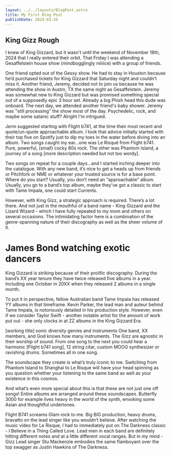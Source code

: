 ```yaml
---
layout: ../../layouts/BlogPost.astro
title: My First Blog Post
publishDate: 2024-03-26
---
```


## King Gizz Rough


I knew of King Gizzard, but it wasn't until the weekend of November 18th, 2024 that I really entered their orbit. That Friday I was attending a Gesaffelstein house show (mindbogglingly niiiiice) with a group of friends. 

One friend opted out of the Gessy show. He had to stay in Houston because he’d purchased tickets for King Gizzard that Saturday night and couldn’t miss it. Another friend, Jeremy, decided not to join us because he was attending the show in Austin, TX the same night as Gesaffelstein. Jeremy was somewhat new to King Gizzard but was promised something special out of a supposedly epic 3 hour set. Already a big Phish head this dude was onboard. The next day, we attended another friend's baby shower. Jeremy was "still processing" the show most of the day. Psychedelic, rock, and maybe some satanic stuff? Alright I'm intrigued.

Jerm suggested starting with Flight b741, at the time their most recent and quote/un-quote approachable album. I took that advice initially started with their top five on Spotify just to dip my toes in the water before diving into an album. Two songs caught my ear...one was Le Risqué from Flight b741. Pure, powerful, (small) cocky 80s rock. The other was Phantom Island, a journey of a song [more description needed but not too wordy].

Two songs on repeat for a couple days…and I started inching deeper into the catalogue. With any new band, it’s nice to get a heads up from friends or Pitchfork or NME or whatever your trusted source is for a base point. Where do you start? Usually, you don’t need an “approachable” album. Usually, you go to a band’s top album, maybe they’ve got a classic to start with Tame Impala, one could start Currents. 

However, with King Gizz, a strategic approach is required. There’s a lot there. And not just in the mouthful of a band name - King Gizzard and the Lizard Wizard - which I have fully repeated to my mom and others on several occasions. The intimidating factor here is a combination of the genre-spanning nature of their discography as well as the sheer volume of it. 


# James Bond watching exotic dancers
King Gizzard is striking because of their prolific discography. During the band’s XX year tenure they have twice released five albums in a year. Including one October in 20XX when they released 2 albums in a single month. 

To put it in perspective, fellow Australian band Tame Impala has released YY albums in that timeframe. Kevin Parker, the lead man and auteur behind Tame Impala, is notoriously detailed in his production style. However, even if we consider Taylor Swift - another notable artist for the amount of work put out - she only clocks in at ZZ albums in the King Gizzard Era. 

[working title] sonic diversity genres and instruments
One band, XX members, and God knows how many instruments. The Gizz are agnostic in their worship of sound. From one song to the next you could hear a harmonic [Flight b741 song], 12 string citar, custom MOOG synthesizer or ravishing drums. Sometimes all in one song. 

The soundscape they create is what’s truly iconic to me. Switching from Phantom Island to Shanghai to Le Risque will have your head spinning as you question whether your listening to the same band as well as your existence in this cosmos. 

And what’s even more special about this is that these are not just one off songs! Entire albums are arranged around these soundscapes. Butterfly 3000 for example lives heavy in the world of the synth, envoking some Asian and thoughtful undertones. 

Flight B741 screams Glam rock to me. Big BIG production, heavy drums, bravatto on the lead singer like you wouldn’t believe. After watching the music video for Le Risque, I had to immediately put on The Darkness classic - I Believe in a Thing Called Love. Lead men in each band are definitely hitting different notes and at a little different vocal ranges. But in my mind - Gizz Lead singer Stu Mackenzie embodies the same flamboyant over the top swagger as Justin Hawkins of The Darkness. 


